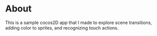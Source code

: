 # About
This is a sample cocos2D app that I made to explore scene transitions, adding color to sprites, and recognizing touch actions.

